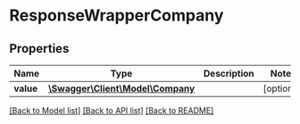 # ResponseWrapperCompany

## Properties
Name | Type | Description | Notes
------------ | ------------- | ------------- | -------------
**value** | [**\Swagger\Client\Model\Company**](Company.md) |  | [optional] 

[[Back to Model list]](../../README.md#documentation-for-models) [[Back to API list]](../../README.md#documentation-for-api-endpoints) [[Back to README]](../../README.md)

